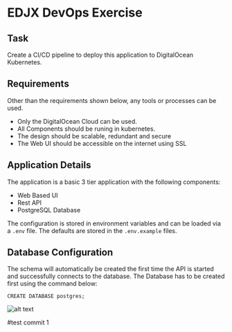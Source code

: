 # EDJX DevOps Exercise

## Task

Create a CI/CD pipeline to deploy this application to DigitalOcean Kubernetes.

## Requirements

Other than the requirements shown below, any tools or processes can be used.

- Only the DigitalOcean Cloud can be used.
- All Components should be runing in kubernetes.
- The design should be scalable, redundant and secure
- The Web UI should be accessible on the internet using SSL

## Application Details

The application is a basic 3 tier application with the following components:

- Web Based UI
- Rest API
- PostgreSQL Database

The configuration is stored in environment variables and can be loaded via a `.env` file.  The defaults are stored in the `.env.example` files.

## Database Configuration

The schema will automatically be created the first time the API is started and successfully connects to the database.  The Database has to be created first using the command below:

```CREATE DATABASE postgres;```

![alt text](https://github.com/edjx/exercises/blob/main/moviemaster.png?raw=true "Movie Master Application")

#test commit 1
